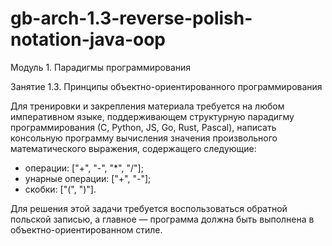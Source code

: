 # gb-arch-1.3-reverse-polish-notation-java-oop

Модуль 1. Парадигмы программирования

Занятие 1.3. Принципы объектно-ориентированного программирования

Для тренировки и закрепления материала требуется на любом императивном языке,
поддерживающем структурную парадигму программирования (С, Python, JS, Go, Rust, Pascal),
написать консольную программу вычисления значения произвольного математического выражения,
содержащего следующие:
 - операции: ["+", "-", "*", "/"];
 - унарные операции: ["+", "-"];
 - скобки: ["(", ")"].
 
Для решения этой задачи требуется воспользоваться обратной польской записью, а главное —
программа должна быть выполнена в объектно-ориентированном стиле.

